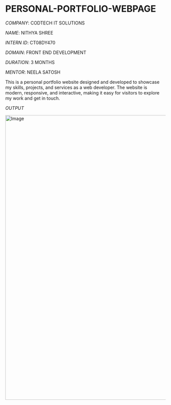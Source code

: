 # PERSONAL-PORTFOLIO-WEBPAGE

*COMPANY*: CODTECH IT SOLUTIONS

*NAME*: NITHYA SHREE

*INTERN ID*: CT08DY470

*DOMAIN*: FRONT END DEVELOPMENT

*DURATION*: 3 MONTHS

*MENTOR*: NEELA SATOSH

This is a personal portfolio website designed and developed to showcase my skills, projects, and services as a web developer. The website is modern, responsive, and interactive, making it easy for visitors to explore my work and get in touch.

*OUTPUT*

<img width="1672" height="896" alt="Image" src="https://github.com/user-attachments/assets/92cc4b18-23a9-43ec-a0e7-67553d0dfe50" />
